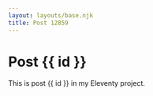 ```yaml
---
layout: layouts/base.njk
title: Post 12859
---
```


# Post {{ id }}

This is post {{ id }} in my Eleventy project.
